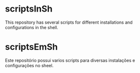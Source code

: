 # scriptsInSh

This repository has several scripts for different installations and configurations in the shell.


# scriptsEmSh

Este repositório possui varios scripts para diversas instalações e configurações no sheel.

